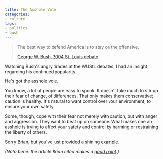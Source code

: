 ```yaml
---
title: The Asshole Vote
categories:
- culture
tags:
- politics
- bush
---
```


> The best way to defend America  is to stay on the offensive.
> 
> [George W. Bush, 2004 St. Louis debate][1]

   [1]: http://www.debates.org/pages/trans2004a.html


Watching Bush's angry tirades at the WUStL debates, I had an insight regarding his continued popularity.

He's got the asshole vote.

You know, a lot of people are easy to spook.  It doesn't take much to stir up their fear of change, of differences.  That only makes them conservative; caution is healthy.  It's natural to want control over your environment, to ensure your own safety.

Some, though, cope with their fear not merely with caution, but with anger and aggression.  They want to beat up on someone.  What makes one an asshole is trying to affect your safety and control by harming or restraining the liberty of others.

Sorry Brian, but you've just provided a shining [example][2].

   [2]: http://stlbrianj.blogspot.com/archives/2004_10_03_archive.html#109724904254276345

_(Nota bene: the article Brian cited makes a [good point][3].)_

   [3]: global-test.html

